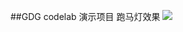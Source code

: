 ##GDG codelab 演示项目
跑马灯效果
![](https://github.com/s15603333319/PLMarquee/blob/master/screenshots/img1.jpg)

